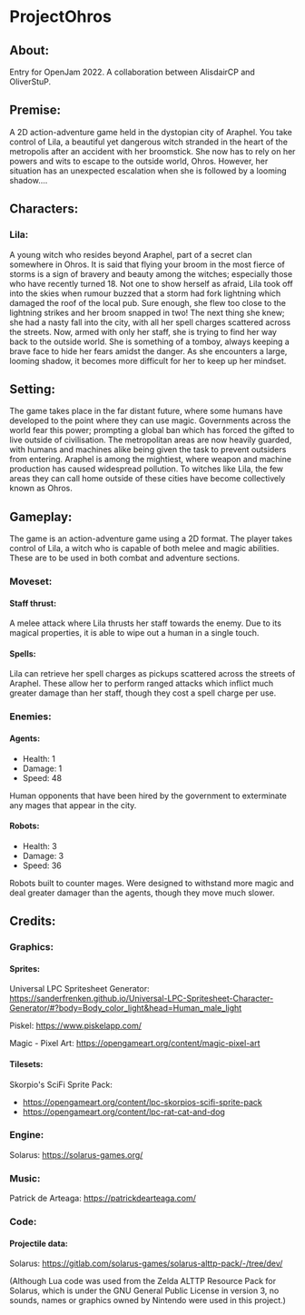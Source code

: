 # ProjectOhros

## About:
Entry for OpenJam 2022. A collaboration between AlisdairCP and OliverStuP.

## Premise:
A 2D action-adventure game held in the dystopian city of Araphel. You take control of Lila, a beautiful yet dangerous witch stranded in the heart of the metropolis after an accident with her broomstick. She now has to rely on her powers and wits to escape to the outside world, Ohros. However, her situation has an unexpected escalation when she is followed by a looming shadow.... 

## Characters:

### Lila:
A young witch who resides beyond Araphel, part of a secret clan somewhere in Ohros. It is said that flying your broom in the most fierce of storms is a sign of bravery and beauty among the witches; especially those who have recently turned 18. Not one to show herself as afraid, Lila took off into the skies when rumour buzzed that a storm had fork lightning which damaged the roof of the local pub. Sure enough, she flew too close to the lightning strikes and her broom snapped in two! The next thing she knew; she had a nasty fall into the city, with all her spell charges scattered across the streets. Now, armed with only her staff, she is trying to find her way back to the outside world. She is something of a tomboy, always keeping a brave face to hide her fears amidst the danger. As she encounters a large, looming shadow, it becomes more difficult for her to keep up her mindset.


## Setting:
The game takes place in the far distant future, where some humans have developed to the point where they can use magic. Governments across the world fear this power; prompting a global ban which has forced the gifted to live outside of civilisation. The metropolitan areas are now heavily guarded, with humans and machines alike being given the task to prevent outsiders from entering. Araphel is among the mightiest, where weapon and machine production has caused widespread pollution. To witches like Lila, the few areas they can call home outside of these cities have become collectively known as Ohros.  


## Gameplay:
The game is an action-adventure game using a 2D format. The player takes control of Lila, a witch who is capable of both melee and magic abilities. These are to be used in both combat and adventure sections.

### Moveset:

#### Staff thrust:
A melee attack where Lila thrusts her staff towards the enemy. Due to its magical properties, it is able to wipe out a human in a single touch.

#### Spells:
Lila can retrieve her spell charges as pickups scattered across the streets of Araphel. These allow her to perform ranged attacks which inflict much greater damage than her staff, though they cost a spell charge per use.

### Enemies:

#### Agents:
- Health: 1
- Damage: 1
- Speed: 48

Human opponents that have been hired by the government to exterminate any mages that appear in the city.

#### Robots:
- Health: 3
- Damage: 3
- Speed: 36

Robots built to counter mages. Were designed to withstand more magic and deal greater damager than the agents, though they move much slower.

## Credits:

### Graphics:
#### Sprites:
Universal LPC Spritesheet Generator: https://sanderfrenken.github.io/Universal-LPC-Spritesheet-Character-Generator/#?body=Body_color_light&head=Human_male_light

Piskel: https://www.piskelapp.com/

Magic - Pixel Art: https://opengameart.org/content/magic-pixel-art

#### Tilesets:
Skorpio's SciFi Sprite Pack: 
- https://opengameart.org/content/lpc-skorpios-scifi-sprite-pack
- https://opengameart.org/content/lpc-rat-cat-and-dog

### Engine:
Solarus: https://solarus-games.org/

### Music:
Patrick de Arteaga: https://patrickdearteaga.com/

### Code:
#### Projectile data:
Solarus: https://gitlab.com/solarus-games/solarus-alttp-pack/-/tree/dev/

(Although Lua code was used from the Zelda ALTTP Resource Pack for Solarus, which is under the GNU General Public License
in version 3, no sounds, names or graphics owned by Nintendo were used in this project.) 
